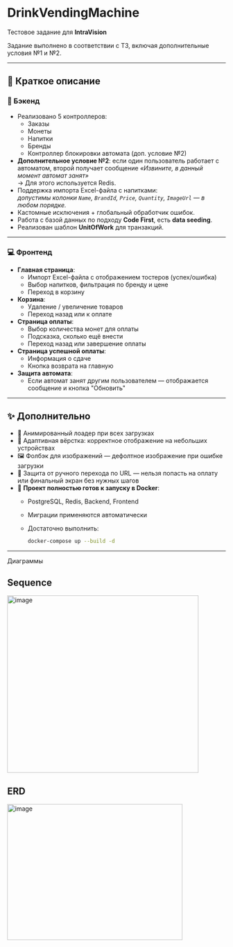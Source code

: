# DrinkVendingMachine

Тестовое задание для **IntraVision**

Задание выполнено в соответствии с ТЗ, включая дополнительные условия №1 и №2.

---

## 🚀 Краткое описание

### 🧠 Бэкенд

- Реализовано 5 контроллеров:
  - Заказы
  - Монеты
  - Напитки
  - Бренды
  - Контроллер блокировки автомата (доп. условие №2)
- **Дополнительное условие №2**: если один пользователь работает с автоматом, второй получает сообщение _«Извините, в данный момент автомат занят»_  
  → Для этого используется Redis.
- Поддержка импорта Excel-файла с напитками:  
  _допустимы колонки `Name`, `BrandId`, `Price`, `Quantity`, `ImageUrl` — в любом порядке._
- Кастомные исключения + глобальный обработчик ошибок.
- Работа с базой данных по подходу **Code First**, есть **data seeding**.
- Реализован шаблон **UnitOfWork** для транзакций.

---

### 💻 Фронтенд

- **Главная страница**:
  - Импорт Excel-файла с отображением тостеров (успех/ошибка)
  - Выбор напитков, фильтрация по бренду и цене
  - Переход в корзину
- **Корзина**:
  - Удаление / увеличение товаров
  - Переход назад или к оплате
- **Страница оплаты**:
  - Выбор количества монет для оплаты
  - Подсказка, сколько ещё внести
  - Переход назад или завершение оплаты
- **Страница успешной оплаты**:
  - Информация о сдаче
  - Кнопка возврата на главную
- **Защита автомата**:
  - Если автомат занят другим пользователем — отображается сообщение и кнопка "Обновить"

---

## ✨ Дополнительно

- 🔄 Анимированный лоадер при всех загрузках
- 📱 Адаптивная вёрстка: корректное отображение на небольших устройствах
- 🖼️ Фолбэк для изображений — дефолтное изображение при ошибке загрузки
- 🚫 Защита от ручного перехода по URL — нельзя попасть на оплату или финальный экран без нужных шагов
- 🐳 **Проект полностью готов к запуску в Docker**:
  - PostgreSQL, Redis, Backend, Frontend
  - Миграции применяются автоматически
  - Достаточно выполнить:

    ```bash
    docker-compose up --build -d
    ```

---

Диаграммы

## Sequence
<img width="441" height="408" alt="image" src="https://github.com/user-attachments/assets/3770b6da-2f08-4d1d-b195-473645364297" />

## ERD
<img width="404" height="313" alt="image" src="https://github.com/user-attachments/assets/05761431-73ef-4900-a2c8-7228c6f403d1" />

